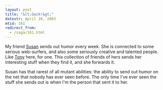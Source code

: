 ```yaml
---
layout: post
title: "&lt;Gack!&gt;"
datestr: April 10, 2003
mtid: 161
redirect_from:
  - /saga/161.html
---
```


My friend <a href="http://www.gack.com">Susan</a> sends out humor every week.
She is connected to some serious web-surfers, and also some seriously creative
and talented people.  Like [Tony](http://www.techno-impressionist.com/)
here, for one.  This collection of friends of hers sends her interesting stuff
when they find it, and she forwards it.

Susan has that rarest of all mutant abilities: the ability to send out humor
on the net that nobody has ever seen before.  The only time I've ever seen the
stuff she sends out is when I'm the person that sent it to her.
